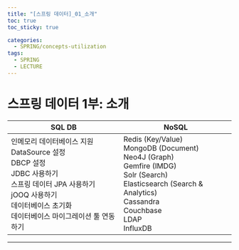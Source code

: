 ```yaml
---
title: "[스프링 데이터]_01_소개"
toc: true
toc_sticky: true

categories:
  - SPRING/concepts-utilization
tags:
  - SPRING
  - LECTURE
---
```


# 스프링 데이터 1부: 소개

| SQL DB                                                       | NoSQL                                                        |
| ------------------------------------------------------------ | ------------------------------------------------------------ |
| 인메모리 데이터베이스 지원<br />DataSource 설정<br />DBCP 설정<br />JDBC 사용하기<br />스프링 데이터 JPA 사용하기<br />jOOQ 사용하기<br />데이터베이스 초기화<br />데이터베이스 마이그레이션 툴 연동하기 | Redis (Key/Value)<br />MongoDB (Document)<br />Neo4J (Graph)<br />Gemfire (IMDG)<br />Solr (Search)<br />Elasticsearch (Search & Analytics)<br />Cassandra<br />Couchbase<br />LDAP<br />InfluxDB |



---

